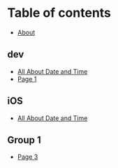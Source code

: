 # Table of contents

* [About](README.md)

## dev

* [All About Date and Time](<README (1).md>)
* [Page 1](dev/page-1.md)

## iOS

* [All About Date and Time](ios/all-about-date-and-time.md)

## Group 1

* [Page 3](group-1/page-3.md)

